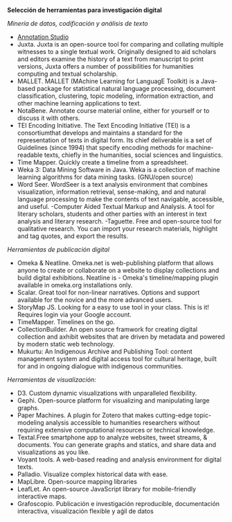 **Selección de herramientas para investigación digital** 

*Minería de datos, codificación y análisis de texto* 

- [Annotation Studio](https://www.annotationstudio.org)
- Juxta. Juxta is an open-source tool for comparing and collating multiple witnesses to a single textual work. Originally designed to aid scholars and editors examine the history of a text from manuscript to print versions, Juxta offers a number of possibilities for humanities computing and textual scholarship. 
- MALLET. MALLET (MAchine Learning for LanguagE Toolkit) is a Java-based package for statistical natural language processing, document classification, clustering, topic modeling, information extraction, and other machine learning applications to text. 
- NotaBene. Annotate course material online, either for yourself or to discuss it with others. 
- TEI Encoding Initiative. The Text Encoding Initiative (TEI) is a consortiumthat develops and maintains a standard for the representation of texts in digital form. Its chief deliverable is a set of Guidelines (since 1994) that specify encoding methods for machine-readable texts, chiefly in the humanities, social sciences and linguistics. 
- Time Mapper. Quickly create a timeline from a spreadsheet. 
- Weka 3: Data Mining Software in Java. Weka is a collection of machine learning algorithms for data mining tasks. (GNU/open source) 
- Word Seer. WordSeer is a text analysis environment that combines visualization, information retrieval, sense-making, and and natural language processing to make the contents of text navigable, accessible, and useful. 
-Computer Aided Textual Markup and Analysis. A tool for literary scholars, students and other parties with an interest in text analysis and literary research. 
-Taguette. Free and open-source tool for qualitative research. You can import your research materials, highlight and tag quotes, and export the results. 


*Herramientas de publicación digital* 
- Omeka & Neatline. Omeka.net is web-publishing platform that allows anyone to create or collaborate on a website to display collections and build digital exhibitions. Neatline is - Omeka's timeline/mapping plugin available in omeka.org installations only. 
- Scalar. Great tool for non-linear narratives. Options and support available for the novice and the more advanced users. 
- StoryMap JS. Looking for a easy to use tool in your class. This is it! Requires login via your Google account. 
- TimeMapper. Timelines on the go. 
- CollectionBuilder. An open source framwork for creating digital collection and axhibit websites that are driven by metadata and powered by modern static web technology. 
- Mukurtu: An Indigenous Archive and Publishing Tool: content management system and digital access tool for cultural heritage, built for and in ongoing dialogue with indigenous communities. 

*Herramientas de visualización:* 
- D3. Custom dynamic visualizations with unparalleled flexibility. 
- Gephi. Open-source platform for visualizing and manipulating large graphs. 
- Paper Machines. A plugin for Zotero that makes cutting-edge topic-modeling analysis accessible to humanities researchers without requiring extensive computational resources or technical knowledge. 
- Textal.Free smartphone app to analyze websites, tweet streams, & documents. You can generate graphs and statics, and share data and visualizations as you like. 
- Voyant tools.  A web-based reading and analysis environment for digital texts.  
- Palladio. Visualize complex historical data with ease.  
- MapLibre. Open-source mapping libraries 
- LeafLet. An open-source JavaScript library  for mobile-friendly interactive maps. 
- Grafoscopio. Publicación e investigación reproducible, documentación interactiva, visualización flexible y aǵil de datos 
 

 

 
